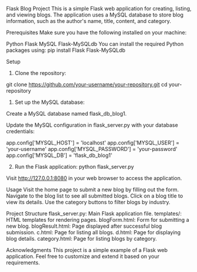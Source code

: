 Flask Blog Project
This is a simple Flask web application for creating, listing, and viewing blogs. The application uses a MySQL database to store blog information, such as the author's name, title, content, and category.

Prerequisites
Make sure you have the following installed on your machine:

Python
Flask
MySQL
Flask-MySQLdb
You can install the required Python packages using:
pip install Flask Flask-MySQLdb


Setup
1. Clone the repository:

git clone https://github.com/your-username/your-repository.git
cd your-repository

1. Set up the MySQL database:

Create a MySQL database named flask_db_blog1.

Update the MySQL configuration in flask_server.py with your database credentials:

app.config['MYSQL_HOST'] = 'localhost'
app.config['MYSQL_USER'] = 'your-username'
app.config['MYSQL_PASSWORD'] = 'your-password'
app.config['MYSQL_DB'] = 'flask_db_blog1'

2. Run the Flask application:
python flask_server.py

Visit http://127.0.0.1:8080 in your web browser to access the application.

Usage
Visit the home page to submit a new blog by filling out the form.
Navigate to the blog list to see all submitted blogs.
Click on a blog title to view its details.
Use the category buttons to filter blogs by industry.

Project Structure
flask_server.py: Main Flask application file.
templates/: HTML templates for rendering pages.
blogForm.html: Form for submitting a new blog.
blogResult.html: Page displayed after successful blog submission.
c.html: Page for listing all blogs.
d.html: Page for displaying blog details.
category.html: Page for listing blogs by category.

Acknowledgments
This project is a simple example of a Flask web application. Feel free to customize and extend it based on your requirements.